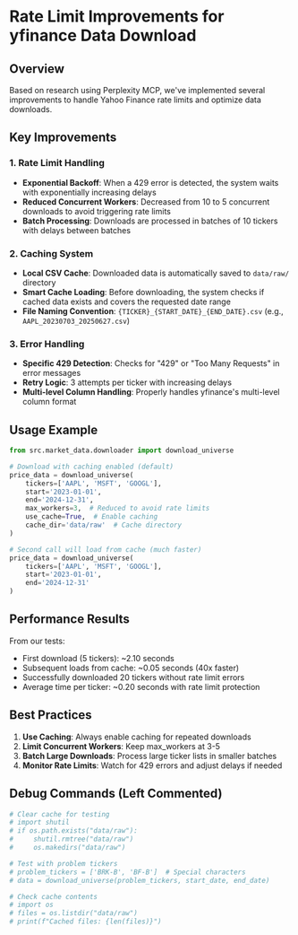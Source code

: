 # Rate Limit Improvements for yfinance Data Download

## Overview
Based on research using Perplexity MCP, we've implemented several improvements to handle Yahoo Finance rate limits and optimize data downloads.

## Key Improvements

### 1. Rate Limit Handling
- **Exponential Backoff**: When a 429 error is detected, the system waits with exponentially increasing delays
- **Reduced Concurrent Workers**: Decreased from 10 to 5 concurrent downloads to avoid triggering rate limits
- **Batch Processing**: Downloads are processed in batches of 10 tickers with delays between batches

### 2. Caching System
- **Local CSV Cache**: Downloaded data is automatically saved to `data/raw/` directory
- **Smart Cache Loading**: Before downloading, the system checks if cached data exists and covers the requested date range
- **File Naming Convention**: `{TICKER}_{START_DATE}_{END_DATE}.csv` (e.g., `AAPL_20230703_20250627.csv`)

### 3. Error Handling
- **Specific 429 Detection**: Checks for "429" or "Too Many Requests" in error messages
- **Retry Logic**: 3 attempts per ticker with increasing delays
- **Multi-level Column Handling**: Properly handles yfinance's multi-level column format

## Usage Example

```python
from src.market_data.downloader import download_universe

# Download with caching enabled (default)
price_data = download_universe(
    tickers=['AAPL', 'MSFT', 'GOOGL'],
    start='2023-01-01',
    end='2024-12-31',
    max_workers=3,  # Reduced to avoid rate limits
    use_cache=True,  # Enable caching
    cache_dir='data/raw'  # Cache directory
)

# Second call will load from cache (much faster)
price_data = download_universe(
    tickers=['AAPL', 'MSFT', 'GOOGL'],
    start='2023-01-01',
    end='2024-12-31'
)
```

## Performance Results
From our tests:
- First download (5 tickers): ~2.10 seconds
- Subsequent loads from cache: ~0.05 seconds (40x faster)
- Successfully downloaded 20 tickers without rate limit errors
- Average time per ticker: ~0.20 seconds with rate limit protection

## Best Practices
1. **Use Caching**: Always enable caching for repeated downloads
2. **Limit Concurrent Workers**: Keep max_workers at 3-5
3. **Batch Large Downloads**: Process large ticker lists in smaller batches
4. **Monitor Rate Limits**: Watch for 429 errors and adjust delays if needed

## Debug Commands (Left Commented)
```python
# Clear cache for testing
# import shutil
# if os.path.exists("data/raw"):
#     shutil.rmtree("data/raw")
#     os.makedirs("data/raw")

# Test with problem tickers
# problem_tickers = ['BRK-B', 'BF-B']  # Special characters
# data = download_universe(problem_tickers, start_date, end_date)

# Check cache contents
# import os
# files = os.listdir("data/raw")
# print(f"Cached files: {len(files)}")
``` 